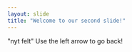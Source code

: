 ```yaml
---
layout: slide
title: "Welcome to our second slide!"
---
```

"nyt felt"
Use the left arrow to go back!
